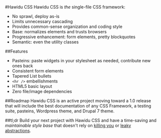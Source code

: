 #Hawidu CSS
Hawidu CSS is _the_ single-file CSS framework:

 * No sprawl, deploy as-is
  * Limits unnecessary cascading
  * Provides common-sense organization and coding style
 * Base: normalizes elements and trusts browsers
 * Progressive enhancement: form elements, pretty blockquotes
 * Semantic: even the utility classes

##Features

 * Pasteins: paste widgets in your stylesheet as needed, contribute new ones back
 * Consistent form elements
 * Tapered List bullets
 * ```<hr />``` embellishments
 * HTML5 basic layout
 * Zero file/image dependencies

##Roadmap
Hawidu CSS is an active project moving toward a 1.0 release that will include the best documentation of any CSS Framework, a testing suite, pasteins, Wordpress theme, and Drupal 7 theme.

##tl;dr
Build your next project with Hawidu CSS and have a time-saving and *maintainable style base* that doesn't rely on [killing you](http://www.stubbornella.org/content/2011/04/28/our-best-practices-are-killing-us/) or [leaky abstractions](http://leaverou.me/2011/03/on-css-preprocessors/).